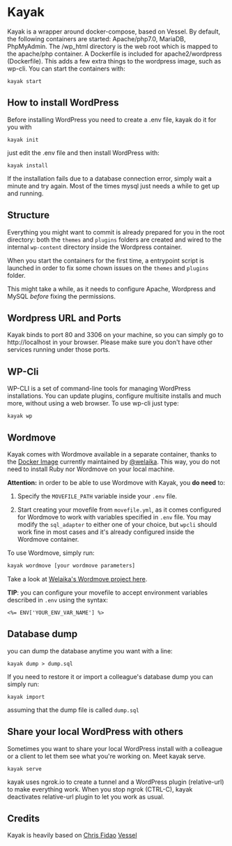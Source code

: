 # Kayak
Kayak is a wrapper around docker-compose, based on Vessel. By default, the following containers are started: Apache/php7.0, MariaDB, PhpMyAdmin. The /wp_html directory is the web root which is mapped to the apache/php container.
A Dockerfile is included for apache2/wordpress (Dockerfile). This adds a few extra things to the wordpress image, such as wp-cli.
You can start the containers with:
```
kayak start
```

## How to install WordPress
Before installing WordPress you need to create a .env file, kayak do it for you with 
```
kayak init
```
just edit the .env file and then install WordPress with:
```
kayak install
```

If the installation fails due to a database connection error, simply wait a minute
and try again. Most of the times mysql just needs a while to get up and running.

## Structure
Everything you might want to commit is already prepared for you in the root directory:
both the `themes` and `plugins` folders are created and wired to the internal `wp-content`
directory inside the Wordpress container.

When you start the containers for the first time, a entrypoint script is launched
in order to fix some chown issues on the `themes` and `plugins` folder. 

This might take a while, as it needs to configure Apache, Wordpress and MySQL *before*
fixing the permissions.

## Wordpress URL and Ports

Kayak binds to port 80 and 3306 on your machine, so you can simply go to http://localhost in your browser. Please make sure you don't have other services running under those ports.

## WP-Cli

WP-CLI is a set of command-line tools for managing WordPress installations. You can update plugins, configure multisite installs and much more, without using a web browser.
To use wp-cli just type:­
```
kayak wp  
```

## Wordmove

Kayak comes with Wordmove available in a separate container, thanks to the [Docker Image](https://github.com/welaika/docker-wordmove) currently maintained by [@welaika](https://github.com/welaika). This way, you do not need to install Ruby nor Wordmove on your local machine.

**Attention:** in order to be able to use Wordmove with Kayak, you **do need** to:

1. Specify the `MOVEFILE_PATH` variable inside your `.env` file.

2. Start creating your movefile from `movefile.yml`, as it comes configured for Wordmove to work with variables specified in `.env` file. You may modify the `sql_adapter` to either one of your choice, but `wpcli` should work fine in most cases and it's already configured inside the Wordmove container.

To use Wordmove, simply run:
```bash
kayak wordmove [your wordmove parameters]
```

Take a look at [Welaika's Wordmove project here](https://github.com/welaika/wordmove).

**TIP**: you can configure your movefile to accept environment variables described in `.env` using the syntax:
```
<%= ENV['YOUR_ENV_VAR_NAME'] %>
```

## Database dump
you can dump the database anytime you want with a line: 
```
kayak dump > dump.sql
```

If you need to restore it or import a colleague's database dump you can simply run:
```
kayak import
```
assuming that the dump file is called `dump.sql`

## Share your local WordPress with others
Sometimes you want to share your local WordPress install with a colleague or a client to let them see what you're working on. Meet kayak serve.
```
kayak serve
```
kayak uses ngrok.io to create a tunnel and a WordPress plugin (relative-url) to make everything work. 
When you stop ngrok (CTRL-C), kayak deactivates relative-url plugin to let you work as usual.

## Credits
Kayak is heavily based on [Chris Fidao](https://github.com/fideloper) [Vessel](https://github.com/shipping-docker/vessel)

